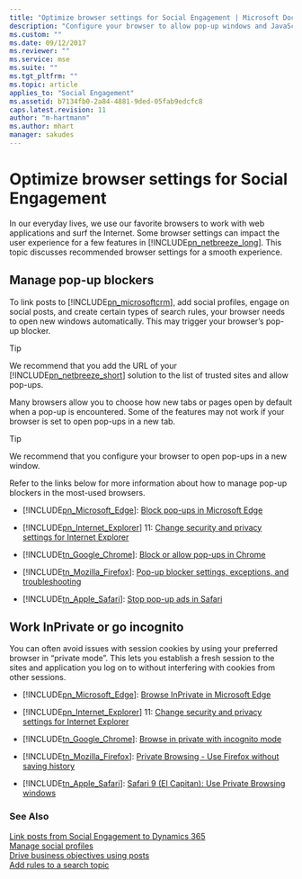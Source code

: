```yaml
---
title: "Optimize browser settings for Social Engagement | Microsoft Docs"
description: "Configure your browser to allow pop-up windows and JavaScript."
ms.custom: ""
ms.date: 09/12/2017
ms.reviewer: ""
ms.service: mse
ms.suite: ""
ms.tgt_pltfrm: ""
ms.topic: article
applies_to: "Social Engagement"
ms.assetid: b7134fb0-2a84-4881-9ded-05fab9edcfc8
caps.latest.revision: 11
author: "m-hartmann"
ms.author: mhart
manager: sakudes
---
```

# Optimize browser settings for Social Engagement
In our everyday lives, we use our favorite browsers to work with web applications and surf the Internet.  Some browser settings can impact the user experience for a few features in [!INCLUDE[pn_netbreeze_long](../includes/pn-social-engagement-long.md)]. This topic discusses recommended browser settings for a smooth experience.  
  
<a name="managePopUpBlockers"></a>   
## Manage pop-up blockers  
 To link posts to [!INCLUDE[pn_microsoftcrm](../includes/pn-microsoftcrm.md)], add social profiles, engage on social posts, and create certain types of search rules, your browser needs to open new windows automatically. This may trigger your browser’s pop-up blocker.  
  
> [!TIP]
>  We recommend that you add the URL of your [!INCLUDE[pn_netbreeze_short](../includes/pn-social-engagement-short.md)] solution to the list of trusted sites and allow pop-ups.  
  
 Many browsers allow you to choose how new tabs or pages open by default when a pop-up is encountered. Some of the features may not work if your browser is set to open pop-ups in a new tab.  
  
> [!TIP]
>  We recommend that you configure your browser to open pop-ups in a new window.  
  
 Refer to the links below for more information about how to manage pop-up blockers in the most-used browsers.  
  
- [!INCLUDE[pn_Microsoft_Edge](../includes/pn-microsoft-edge.md)]: [Block pop\-ups in Microsoft Edge](http://go.microsoft.com/fwlink/p/?LinkID=401433)  
  
- [!INCLUDE[pn_Internet_Explorer](../includes/pn-internet-explorer.md)] 11: [Change security and privacy settings for Internet Explorer](http://go.microsoft.com/fwlink/p/?LinkID=401432)  
  
- [!INCLUDE[tn_Google_Chrome](../includes/tn-google-chrome.md)]: [Block or allow pop\-ups in Chrome](https://support.google.com/chrome/answer/95472)  
  
- [!INCLUDE[tn_Mozilla_Firefox](../includes/tn-mozilla-firefox.md)]: [Pop\-up blocker settings, exceptions, and troubleshooting](https://support.mozilla.org/kb/pop-blocker-settings-exceptions-troubleshooting)  
  
- [!INCLUDE[tn_Apple_Safari](../includes/tn-apple-safari.md)]: [Stop pop\-up ads in Safari](https://support.apple.com/HT203987)  
  
<a name="workInPrivate"></a>   
## Work InPrivate or go incognito  
 You can often avoid issues with session cookies by using your preferred browser in “private mode”. This lets you establish a fresh session to the sites and application you log on to without interfering with cookies from other sessions.  
  
- [!INCLUDE[pn_Microsoft_Edge](../includes/pn-microsoft-edge.md)]: [Browse InPrivate in Microsoft Edge](http://go.microsoft.com/fwlink/p/?LinkID=401431)  
  
- [!INCLUDE[pn_Internet_Explorer](../includes/pn-internet-explorer.md)] 11: [Change security and privacy settings for Internet Explorer](http://go.microsoft.com/fwlink/p/?LinkID=401432)  
  
- [!INCLUDE[tn_Google_Chrome](../includes/tn-google-chrome.md)]: [Browse in private with incognito mode](https://support.google.com/chrome/answer/95464)  
  
- [!INCLUDE[tn_Mozilla_Firefox](../includes/tn-mozilla-firefox.md)]: [Private Browsing \- Use Firefox without saving history](https://support.mozilla.org/kb/private-browsing-use-firefox-without-history)  
  
- [!INCLUDE[tn_Apple_Safari](../includes/tn-apple-safari.md)]: [Safari 9 \(El Capitan\): Use Private Browsing windows](https://support.apple.com/kb/PH21413)  
  
### See Also  
 [Link posts from Social Engagement to Dynamics 365](../social-engagement/link-posts-to-dynamics-365.md)   
 [Manage social profiles](../social-engagement/manage-social-profiles.md)   
 [Drive business objectives using posts](../social-engagement/publish-react-posts.md)   
 [Add rules to a search topic](../social-engagement/add-rules-search-topic.md)
